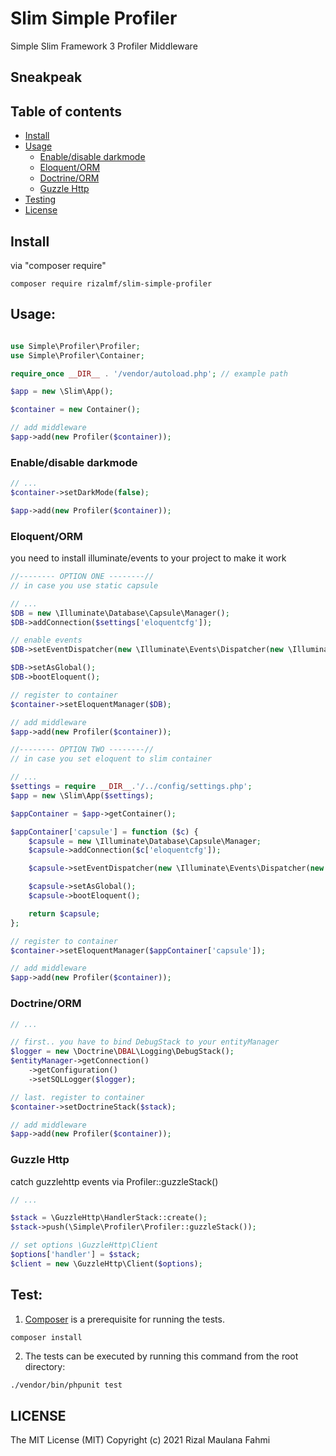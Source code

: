 # Slim Simple Profiler

Simple Slim Framework 3 Profiler Middleware 

## Sneakpeak

## Table of contents

- [Install](#install)
- [Usage](#usage)
  - [Enable/disable darkmode](#Enable/disable-darkmode)
  - [Eloquent/ORM](#eloquent/orm)
  - [Doctrine/ORM](#doctrine/orm)
  - [Guzzle Http](#guzzle-http)
- [Testing](#test)
- [License](#license)

## Install 
via "composer require"

```shell
composer require rizalmf/slim-simple-profiler
```

## Usage:

```php

use Simple\Profiler\Profiler;
use Simple\Profiler\Container;

require_once __DIR__ . '/vendor/autoload.php'; // example path

$app = new \Slim\App();

$container = new Container();

// add middleware
$app->add(new Profiler($container));
```

### Enable/disable darkmode
```php
// ...
$container->setDarkMode(false);

$app->add(new Profiler($container));
```

### Eloquent/ORM
you need to install illuminate/events to your project to make it work
```php
//-------- OPTION ONE --------//
// in case you use static capsule

// ...
$DB = new \Illuminate\Database\Capsule\Manager();
$DB->addConnection($settings['eloquentcfg']);

// enable events
$DB->setEventDispatcher(new \Illuminate\Events\Dispatcher(new \Illuminate\Container\Container));

$DB->setAsGlobal();
$DB->bootEloquent();

// register to container
$container->setEloquentManager($DB);

// add middleware
$app->add(new Profiler($container));

//-------- OPTION TWO --------//
// in case you set eloquent to slim container

// ...
$settings = require __DIR__.'/../config/settings.php';
$app = new \Slim\App($settings);

$appContainer = $app->getContainer();

$appContainer['capsule'] = function ($c) {
    $capsule = new \Illuminate\Database\Capsule\Manager;
    $capsule->addConnection($c['eloquentcfg']);

    $capsule->setEventDispatcher(new \Illuminate\Events\Dispatcher(new \Illuminate\Container\Container));

    $capsule->setAsGlobal();
    $capsule->bootEloquent();

    return $capsule;
};

// register to container
$container->setEloquentManager($appContainer['capsule']);

// add middleware
$app->add(new Profiler($container));
```
    
### Doctrine/ORM
```php
// ...

// first.. you have to bind DebugStack to your entityManager
$logger = new \Doctrine\DBAL\Logging\DebugStack();
$entityManager->getConnection()
    ->getConfiguration()
    ->setSQLLogger($logger);

// last. register to container
$container->setDoctrineStack($stack);

// add middleware
$app->add(new Profiler($container));
```

### Guzzle Http
catch guzzlehttp events via Profiler::guzzleStack()
```php
// ...

$stack = \GuzzleHttp\HandlerStack::create();
$stack->push(\Simple\Profiler\Profiler::guzzleStack());

// set options \GuzzleHttp\Client 
$options['handler'] = $stack;
$client = new \GuzzleHttp\Client($options);
```

## Test:

1) [Composer](https://getcomposer.org) is a prerequisite for running the tests.

```
composer install
```

2) The tests can be executed by running this command from the root directory:

```bash
./vendor/bin/phpunit test
```

## LICENSE

The MIT License (MIT)
Copyright (c) 2021 Rizal Maulana Fahmi